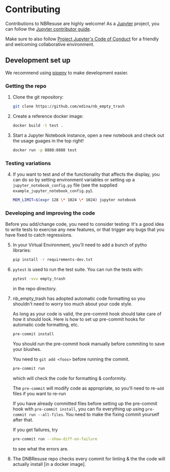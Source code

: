 # Contributing

Contributions to NBResuse are highly welcome! As a [Jupyter](https://jupyter.org) project,
you can follow the [Jupyter contributor guide](https://jupyter.readthedocs.io/en/latest/contributor/content-contributor.html).

Make sure to also follow [Project Jupyter's Code of Conduct](https://github.com/jupyter/governance/blob/master/conduct/code_of_conduct.md)
for a friendly and welcoming collaborative environment.

## Development set up

We recommend using [pipenv](https://docs.pipenv.org/) to make development easier.

### Getting the repo

1. Clone the git repository:

   ```bash
   git clone https://github.com/edina/nb_empty_trash
   ```

2. Create a reference docker image:
   
   ```bash
   docker build -t test .
   ```

3. Start a Jupyter Notebook instance, open a new notebook and check out the usage guages
   in the top right!

   ```bash
   docker run -p 8888:8888 test
   ```

### Testing variations

4. If you want to test and of the functionality that affects the display, you can do so
   by setting environment variables or setting up a `jupyter_notebook_config.py` file
   (see the supplied `example_jupyter_notebook_config.py`).

   ```bash
   MEM_LIMIT=$(expr 128 \* 1024 \* 1024) jupyter notebook
   ```

### Developing and improving the code

Before you add/change code, you need to consider testing: It's a good idea to write tests to exercise any new features,
or that trigger any bugs that you have fixed to catch regressions.

5. In your Virtual Environment, you'll need to add a bunch of pytho libraries:

   ```bash
   pip install -r requirements-dev.txt
   ```

6. `pytest` is used to run the test suite. You can run the tests with:

   ```bash
   pytest -vvv empty_trash
   ```

   in the repo directory.


7. nb_empty_trash has adopted automatic code formatting so you shouldn't
need to worry too much about your code style.

   As long as your code is valid, the pre-commit hook should take care of 
   how it should look. Here is how to set up pre-commit hooks for automatic
   code formatting, etc.

   ```bash
   pre-commit install
   ```

   You should run the pre-commit hook manually before commiting to save your blushes.

   You need to `git add <foos>` before running the commit.

   ```bash
   pre-commit run
   ```

   which will check the code for formatting & conformity.

   The `pre-commit` will modify code as appropriate, so you'll need to re-`add` files
   if you want to re-run

   If you have already committed files before setting up the pre-commit
hook with `pre-commit install`, you can fix everything up using
`pre-commit run --all-files`.  You need to make the fixing commit
yourself after that.

   If you get failures, try

   ```bash
   pre-commit run --show-diff-on-failure
   ```

   to see what the errors are.

8. The DNBResuse repo checks every commit for linting & the the code will actually install [in a docker image].
